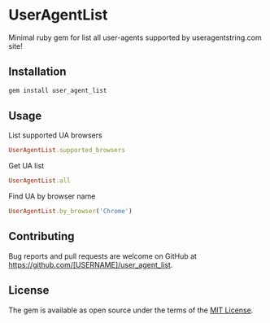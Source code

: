 # UserAgentList

Minimal ruby gem for list all user-agents supported by useragentstring.com site!

## Installation

```ruby
gem install user_agent_list
```
## Usage

List supported UA browsers
```ruby
UserAgentList.supported_browsers
```

Get UA list
```ruby
UserAgentList.all
```

Find UA by browser name
```ruby
UserAgentList.by_browser('Chrome')
```


## Contributing

Bug reports and pull requests are welcome on GitHub at https://github.com/[USERNAME]/user_agent_list.


## License

The gem is available as open source under the terms of the [MIT License](http://opensource.org/licenses/MIT).
